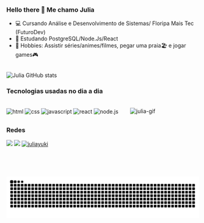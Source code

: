 ### Hello there 🖖 Me chamo Julia 

- 💻 Cursando Análise e Desenvolvimento de Sistemas/ Floripa Mais Tec (FuturoDev)
- 📖 Estudando PostgreSQL/Node.Js/React
- 👾 Hobbies: Assistir séries/animes/filmes, pegar uma praia🏖️ e jogar games🎮



 </br>![Julia GitHub stats](https://github-readme-stats.vercel.app/api?username=JuliaYuki&show_icons=true&theme=tokyonight)

### Tecnologias usadas no dia a dia
<div style="display: inline_block"><br>
  <img align="center" alt="html" height="50" width="60" src="https://cdn.jsdelivr.net/gh/devicons/devicon@latest/icons/html5/html5-original.svg" />
  <img align="center" alt="css" height="50" width="60" src="https://cdn.jsdelivr.net/gh/devicons/devicon@latest/icons/css3/css3-original.svg" />
  <img align="center" alt="javascript" height="50" width="60" src="https://cdn.jsdelivr.net/gh/devicons/devicon@latest/icons/javascript/javascript-plain.svg" />
  <img align="center" alt="react" height="50" width="60" src="https://cdn.jsdelivr.net/gh/devicons/devicon@latest/icons/react/react-original.svg" />
  <img align="center" alt="node.js" height="50" width="60" src="https://cdn.jsdelivr.net/gh/devicons/devicon@latest/icons/nodejs/nodejs-original-wordmark.svg" />
  <img align="right" alt="julia-gif" height="180" width="180" src="https://www.icegif.com/wp-content/uploads/2024/01/icegif-697.gif" />
  
</div>

##

### Redes
<div>
  <a href="https://www.instagram.com/julia___yuki/" target="_blank"><img src="https://skillicons.dev/icons?i=instagram" /></a>
  <a href="https://www.linkedin.com/in/julia-ribeiro-469485139/" target="_blank"><img src="https://skillicons.dev/icons?i=linkedin" /></a>
  <a href="juliayuki" target="_blank"><img alt="juliayuki" src="https://skillicons.dev/icons?i=discord" /></a>
</div>

<picture>
  <source media="(prefers-color-scheme: dark)" srcset="https://raw.githubusercontent.com/JuliaYuki/JuliaYuki/output/github-contribution-grid-snake-dark.svg">
  <source media="(prefers-color-scheme: light)" srcset="https://raw.githubusercontent.com/JuliaYuki/JuliaYuki/output/github-contribution-grid-snake.svg">
  <img alt="github contribution grid snake animation" src="https://raw.githubusercontent.com/JuliaYuki/JuliaYuki/output/github-contribution-grid-snake.svg">
</picture>
<br><br>
